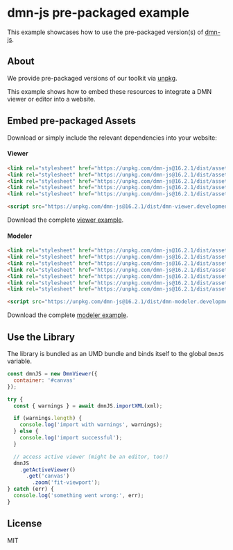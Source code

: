 # dmn-js pre-packaged example

This example showcases how to use the pre-packaged version(s) of [dmn-js](https://github.com/bpmn-io/dmn-js).


## About

We provide pre-packaged versions of our toolkit via [unpkg](https://unpkg.com/dmn-js/dist/).

This example shows how to embed these resources to integrate a DMN viewer or editor
into a website.


## Embed pre-packaged Assets

Download or simply include the relevant dependencies into your website:

#### Viewer

```html
<link rel="stylesheet" href="https://unpkg.com/dmn-js@16.2.1/dist/assets/dmn-js-drd.css">
<link rel="stylesheet" href="https://unpkg.com/dmn-js@16.2.1/dist/assets/dmn-js-decision-table.css">
<link rel="stylesheet" href="https://unpkg.com/dmn-js@16.2.1/dist/assets/dmn-js-literal-expression.css">
<link rel="stylesheet" href="https://unpkg.com/dmn-js@16.2.1/dist/assets/dmn-js-shared.css">
<link rel="stylesheet" href="https://unpkg.com/dmn-js@16.2.1/dist/assets/dmn-font/css/dmn.css">

<script src="https://unpkg.com/dmn-js@16.2.1/dist/dmn-viewer.development.js"></script>
```

Download the complete [viewer example](https://cdn.statically.io/gh/bpmn-io/dmn-js-examples/main/starter/viewer.html).

#### Modeler

```html
<link rel="stylesheet" href="https://unpkg.com/dmn-js@16.2.1/dist/assets/diagram-js.css">
<link rel="stylesheet" href="https://unpkg.com/dmn-js@16.2.1/dist/assets/dmn-js-shared.css">
<link rel="stylesheet" href="https://unpkg.com/dmn-js@16.2.1/dist/assets/dmn-js-drd.css">
<link rel="stylesheet" href="https://unpkg.com/dmn-js@16.2.1/dist/assets/dmn-js-decision-table.css">
<link rel="stylesheet" href="https://unpkg.com/dmn-js@16.2.1/dist/assets/dmn-js-decision-table-controls.css">
<link rel="stylesheet" href="https://unpkg.com/dmn-js@16.2.1/dist/assets/dmn-js-literal-expression.css">
<link rel="stylesheet" href="https://unpkg.com/dmn-js@16.2.1/dist/assets/dmn-font/css/dmn.css">

<script src="https://unpkg.com/dmn-js@16.2.1/dist/dmn-modeler.development.js"></script>
```

Download the complete [modeler example](https://cdn.statically.io/gh/bpmn-io/dmn-js-examples/main/starter/modeler.html).


## Use the Library

The library is bundled as an UMD bundle and binds itself to the global `DmnJS`
variable.

```javascript
const dmnJS = new DmnViewer({
  container: '#canvas'
});

try {
  const { warnings } = await dmnJS.importXML(xml);

  if (warnings.length) {
    console.log('import with warnings', warnings);
  } else {
    console.log('import successful');
  }

  // access active viewer (might be an editor, too!)
  dmnJS
    .getActiveViewer()
      .get('canvas')
        .zoom('fit-viewport');
} catch (err) {
  console.log('something went wrong:', err);
}
```

## License

MIT
